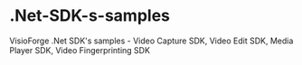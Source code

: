 # .Net-SDK-s-samples
VisioForge .Net SDK's samples - Video Capture SDK, Video Edit SDK, Media Player SDK, Video Fingerprinting SDK
